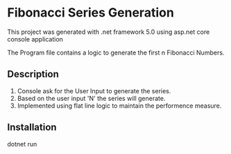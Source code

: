 # Fibonacci Series Generation 

This project was generated with .net framework 5.0 using asp.net core console application

The Program file contains a logic to generate the first n Fibonacci Numbers.

## Description
1. Console ask for the User Input to generate the series.
2. Based on the user input 'N' the series will generate.
3. Implemented using flat line logic to maintain the performence measure.

## Installation
dotnet run

